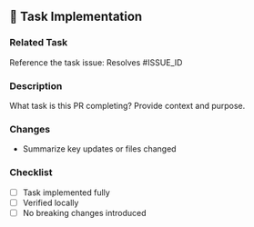## 📌 Task Implementation

### Related Task
Reference the task issue: Resolves #ISSUE_ID

### Description
What task is this PR completing? Provide context and purpose.

### Changes
- Summarize key updates or files changed

### Checklist
- [ ] Task implemented fully
- [ ] Verified locally
- [ ] No breaking changes introduced
